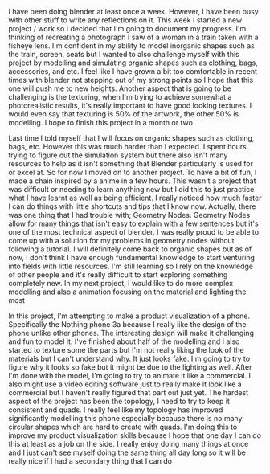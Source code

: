 I have been doing blender at least once a week. However, I have been busy with other stuff to write any reflections on it. This week I started a new project / work so I decided that I'm going to document my progress. I'm thinking of recreating a photograph I saw of a woman in a train taken with a fisheye lens. I'm confident in my ability to model inorganic shapes such as the train, screen, seats but I wanted to also challenge myself with this project by modelling and simulating organic shapes such as clothing, bags, accessories, and etc. I feel like I have grown a bit too comfortable in recent times with blender not stepping out of my strong points so I hope that this one will push me to new heights. Another aspect that is going to be challenging is the texturing, when I'm trying to achieve somewhat a photorealistic results, it's really important to have good looking textures. I would even say that texturing is 50% of the artwork, the other 50% is modelling. I hope to finish this project in a month or two



Last time I told myself that I will focus on organic shapes such as clothing, bags, etc. However this was much harder than I expected. I spent hours trying to figure out the simulation system but there also isn't many resources to help as it isn't something that Blender particularly is used for or excel at. So for now I moved on to another project. To have a bit of fun, I made a chain inspired by a anime in a few hours. This wasn't a project that was difficult or needing to learn anything new but I did this to just practice what I have learnt as well as being efficient. I really noticed how much faster I can do things with little shortcuts and tips that I know now. Actually, there was one thing that I had trouble with; Geometry Nodes. Geometry Nodes allow for many things that isn't easy to explain with a few sentences but it's one of the most technical aspect of blender. I was really proud to be able to come up with a solution for my problems in geometry nodes without following a tutorial. I will definitely come back to organic shapes but as of now, I don't think I have enough fundamental knowledge to start venturing into fields with little resources. I'm still learning so I rely on the knowledge of other people and it's really difficult to start exploring something completely new. In my next project, I would like to do more complex modelling and also a animation focusing on the material and lighting the most

In this project, I'm attempting to make a product visualization of a phone. Specifically the Nothing phone 3a because I really like the design of the phone unlike other phones. The interesting design will make it challenging and fun to model it. I've finished about half of the modelling and I also started to texture some the parts but I'm not really liking the look of the materials but I can't understand why. It just looks fake. I'm going to try to figure why it looks so fake but it might be due to the lighting as well. After I'm done with the model, I'm going to try to animate it like a commercial. I also might use a video editing software just to really make it look like a commercial but I haven't really figured that part out just yet. The hardest aspect of the project has been the topology, I need to try to keep it consistent and quads. I really feel like my topology has improved significantly modelling this phone especially because there is no many circular shapes which are hard to create with quads. I'm doing this to improve my product visualization skills because I hope that one day I can do this at least as a job on the side. I really enjoy doing many things at once and I just can't see myself doing the same thing all day long so it will be really nice if I had a secondary thing that I can do 